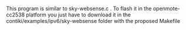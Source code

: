 This program is similar to sky-websense.c . 
To flash it in the openmote-cc2538 platform you just have to download it in the contiki/examples/ipv6/sky-websense folder with the proposed Makefile
